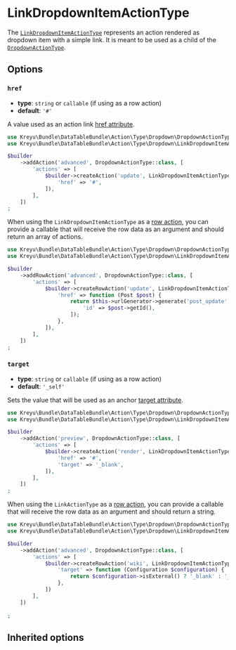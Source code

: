 <script setup>
    import ActionTypeOptions from "./options/action.md";
</script>

# LinkDropdownItemActionType

The [`LinkDropdownItemActionType`](https://github.com/Kreyu/data-table-bundle/blob/main/src/Action/Type/Dropdown/LinkDropdownItemActionType.php) 
represents an action rendered as dropdown item with a simple link.  It is meant to be used as a child of the [`DropdownActionType`](dropdown.md).

## Options

### `href`

- **type**: `string` or `callable` (if using as a row action)
- **default**: `'#'`

A value used as an action link [href attribute](https://developer.mozilla.org/en-US/docs/Web/HTML/Element/a#attr-href).

```php
use Kreyu\Bundle\DataTableBundle\Action\Type\Dropdown\DropdownActionType;
use Kreyu\Bundle\DataTableBundle\Action\Type\Dropdown\LinkDropdownItemActionType;

$builder
    ->addAction('advanced', DropdownActionType::class, [
        'actions' => [
            $builder->createAction('update', LinkDropdownItemActionType::class, [
                'href' => '#',           
            ]),
        ],
    ])
;
```

When using the `LinkDropdownItemActionType` as a [row action](../../../docs/components/actions.md), you can provide a callable
that will receive the row data as an argument and should return an array of actions.

```php
use Kreyu\Bundle\DataTableBundle\Action\Type\Dropdown\DropdownActionType;
use Kreyu\Bundle\DataTableBundle\Action\Type\Dropdown\LinkDropdownItemActionType;

$builder
    ->addRowAction('advanced', DropdownActionType::class, [
        'actions' => [
            $builder->createRowAction('update', LinkDropdownItemActionType::class, [
                'href' => function (Post $post) {
                    return $this->urlGenerator->generate('post_update', [
                        'id' => $post->getId(),
                    ]);
                },
            ]),
        ],
    ])
;
```

### `target`

- **type**: `string` or `callable` (if using as a row action)
- **default**: `'_self'`

Sets the value that will be used as an anchor [target attribute](https://developer.mozilla.org/en-US/docs/Web/HTML/Element/a#attr-target).

```php
use Kreyu\Bundle\DataTableBundle\Action\Type\Dropdown\DropdownActionType;
use Kreyu\Bundle\DataTableBundle\Action\Type\Dropdown\LinkDropdownItemActionType;

$builder
    ->addAction('preview', DropdownActionType::class, [
        'actions' => [
            $builder->createAction('render', LinkDropdownItemActionType::class, [
                'href' => '#',
                'target' => '_blank',
            ]),
        ],
    ])
;
```

When using the `LinkActionType` as a [row action](../../../docs/components/actions.md), you can provide a callable
that will receive the row data as an argument and should return a string.

```php
use Kreyu\Bundle\DataTableBundle\Action\Type\Dropdown\DropdownActionType;
use Kreyu\Bundle\DataTableBundle\Action\Type\Dropdown\LinkDropdownItemActionType;

$builder
    ->addAction('advanced', DropdownActionType::class, [
        'actions' => [
            $builder->createRowAction('wiki', LinkDropdownItemActionType::class, [
                'target' => function (Configuration $configuration) {
                    return $configuration->isExternal() ? '_blank' : '_self';
                },
            ])
        ],
    ])
    
;
```

## Inherited options

<ActionTypeOptions/>
